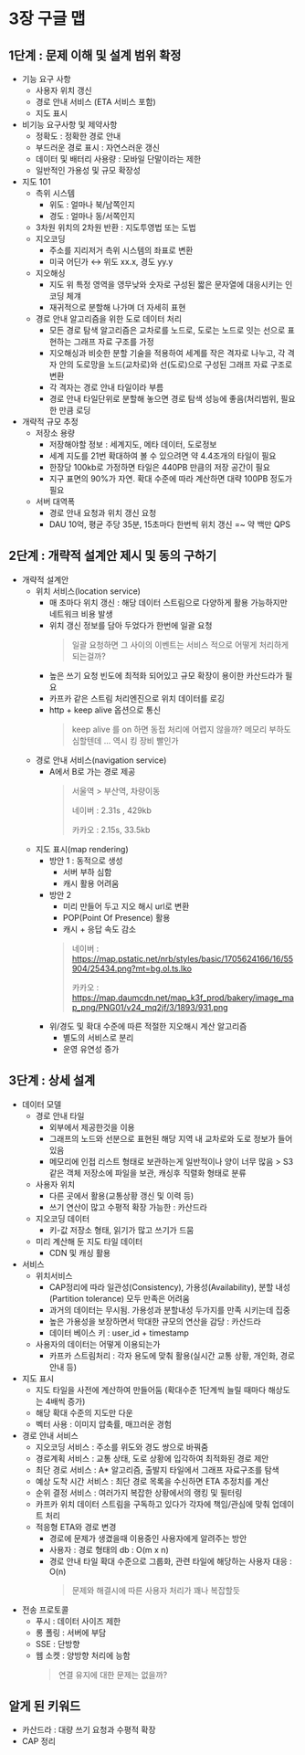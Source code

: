 # 3장 구글 맵

## 1단계 : 문제 이해 및 설계 범위 확정
- 기능 요구 사항
  - 사용자 위치 갱신
  - 경로 안내 서비스 (ETA 서비스 포함)
  - 지도 표시
- 비기능 요구사항 및 제약사항
  - 정확도 : 정확한 경로 안내
  - 부드러운 경로 표시 : 자연스러운 갱신
  - 데이터 및 배터리 사용량 : 모바일 단말이라는 제한
  - 일반적인 가용성 및 규모 확장성
- 지도 101
  - 측위 시스템
    - 위도 : 얼마나 북/남쪽인지
    - 경도 : 얼마나 동/서쪽인지
  - 3차원 위치의 2차원 반환 : 지도투영법 또는 도법
  - 지오코딩
    - 주소를 지리저거 측위 시스템의 좌표로 변환
    - 미국 어딘가 ↔︎ 위도 xx.x, 경도 yy.y 
  - 지오해싱
    - 지도 위 특정 영역을 영무낮와 숫자로 구성된 짧은 문자열에 대응시키는 인코딩 체걔
    - 재귀적으로 분할해 나가며 더 자세히 표현
  - 경로 안내 알고리즘을 위한 도로 데이터 처리
    - 모든 경로 탐색 알고리즘은 교차로를 노드로, 도로는 노드로 잇는 선으로 표현하는 그래프 자료 구조를 가정
    - 지오해싱과 비슷한 분할 기술을 적용하여 세계를 작은 격자로 나누고, 각 격자 안의 도로망을 노드(교차로)와 선(도로)으로 구성된 그래프 자료 구조로 변환
    - 각 격자는 경로 안내 타일이라 부름
    - 경로 안내 타일단위로 분할해 놓으면 경로 탐색 성능에 좋음(처리범위, 필요한 만큼 로딩
- 개략적 규모 추정
  - 저장소 용량
    - 저장해야할 정보 : 세계지도, 메타 데이터, 도로정보
    - 세계 지도를 21번 확대하여 볼 수 있으려면 약 4.4조개의 타일이 필요
    - 한장당 100kb로 가정하면 타일은 440PB 만큼의 저장 공간이 필요
    - 지구 표면의 90%가 자연. 확대 수준에 따라 계산하면 대략 100PB 정도가 필요
  - 서버 대역폭
    - 경로 안내 요청과 위치 갱신 요청
    - DAU 10억, 평균 주당 35분, 15초마다 한번씩 위치 갱신 =~ 약 백만 QPS

## 2단계 : 개략적 설계안 제시 및 동의 구하기
- 개략적 설계안
  - 위치 서비스(location service)
    - 매 초마다 위치 갱신 : 해당 데이터 스트림으로 다양하게 활용 가능하지만 네트워크 비용 발생
    - 위치 갱신 정보를 담아 두었다가 한번에 일괄 요청
      > 일괄 요청하면 그 사이의 이벤트는 서비스 적으로 어떻게 처리하게 되는걸까?
    - 높은 쓰기 요청 빈도에 최적화 되어있고 규모 확장이 용이한 카산드라가 필요
    - 카프카 같은 스트림 처리엔진으로 위치 데이터를 로깅
    - http + keep alive 옵션으로 통신
      > keep alive 를 on 하면 동접 처리에 어렵지 않을까? 메모리 부하도 심할텐데 ... 역시 킹 장비 빨인가
  - 경로 안내 서비스(navigation service)
    - A에서 B로 가는 경로 제공
      > 서울역 > 부산역, 차량이동
      > 
      > 네이버 : 2.31s , 429kb
      > 
      > 카카오 : 2.15s, 33.5kb
  - 지도 표시(map rendering)
    - 방안 1 : 동적으로 생성
      - 서버 부하 심함
      - 캐시 활용 어려움
    - 방안 2
      - 미리 만들어 두고 지오 해시 url로 변환
      - POP(Point Of Presence) 활용
      - 캐시 + 응답 속도 감소
      > 네이버 : https://map.pstatic.net/nrb/styles/basic/1705624166/16/55904/25434.png?mt=bg.ol.ts.lko
      > 
      > 카카오 : https://map.daumcdn.net/map_k3f_prod/bakery/image_map_png/PNG01/v24_mq2jf/3/1893/931.png
    - 위/경도 및 확대 수준에 따른 적절한 지오해시 계산 알고리즘
      - 별도의 서비스로 분리
      - 운영 유연성 증가

## 3단계 : 상세 설계
- 데이터 모델
  - 경로 안내 타일
    - 외부에서 제공한것을 이용
    - 그래프의 노드와 선분으로 표현된 해당 지역 내 교차로와 도로 정보가 들어있음
    - 메모리에 인접 리스트 형태로 보관하는게 일반적이나 양이 너무 많음 > S3같은 객체 저장소에 파일을 보관, 캐싱후 직렬화 형태로 분류 
  - 사용자 위치
    - 다른 곳에서 활용(교통상황 갱신 및 이력 등)
    - 쓰기 연산이 많고 수평적 확장 가능한 : 카산드라
  - 지오코딩 데이터
    - 키-값 저장소 형태, 읽기가 많고 쓰기가 드뭄
  - 미리 계산해 둔 지도 타일 데이터
    - CDN 및 캐싱 활용
- 서비스
  - 위치서비스
    - CAP정리에 따라 일관성(Consistency), 가용성(Availability), 분할 내성(Partition tolerance) 모두 만족은 어려움
    - 과거의 데이터는 무시됨. 가용성과 분할내성 두가지를 만족 시키는데 집중
    - 높은 가용성을 보장하면서 막대한 규모의 연산을 감당 : 카산드라
    - 데이터 베이스 키 : user_id + timestamp
  - 사용자의 데이터는 어떻게 이용되는가
    - 카프카 스트림처리 : 각자 용도에 맞춰 활용(실시간 교통 상황, 개인화, 경로안내 등)
- 지도 표시
  - 지도 타일을 사전에 계산하여 만들어둠 (확대수준 1단계씩 늘릴 때마다 해상도는 4배씩 증가)
  - 해당 확대 수준의 지도만 다운
  - 벡터 사용 : 이미지 압축률, 매끄러운 경험
- 경로 안내 서비스
  - 지오코딩 서비스 : 주소를 위도와 경도 쌍으로 바꿔줌
  - 경로계획 서비스 : 교통 상태, 도로 상황에 입각하여 최적화된 경로 제안
  - 최단 경로 서비스 : A* 알고리즘, 출발지 타일에서 그래프 자료구조를 탐색
  - 예상 도착 시간 서비스 : 최단 경로 목록을 수신하면 ETA 추정치를 계산
  - 순위 결정 서비스 : 여러가지 복잡한 상황에서의 랭킹 및 필터링
  - 카프카 위치 데이터 스트림을 구독하고 있다가 각자에 책임/관심에 맞춰 업데이트 처리
  - 적응형 ETA와 경로 변경
    - 경로에 문제가 생겼을때 이용중인 사용자에게 알려주는 방안
    - 사용자 : 경로 형태의 db : O(m x n)
    - 경로 안내 타일 확대 수준으로 그룹화, 관련 타일에 해당하는 사용자 대응 : O(n)
      > 문제와 해결시에 따른 사용자 처리가 꽤나 복잡할듯
- 전송 프로토콜
  - 푸시 : 데이터 사이즈 제한
  - 롱 폴링 : 서버에 부담
  - SSE : 단방향
  - 웹 소켓 : 양방향 처리에 능함
    > 연결 유지에 대한 문제는 없을까?
  
## 알게 된 키워드
- 카산드라 : 대량 쓰기 요청과 수평적 확장
- CAP 정리